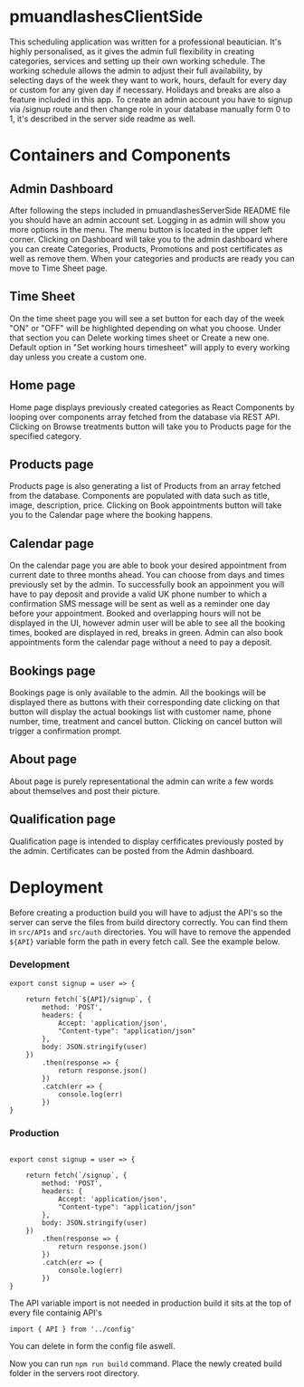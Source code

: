 # pmuandlashesClientSide
This scheduling application was written for a professional beautician. It's highly personalised, as it gives the admin full flexibility in creating categories, services and setting up their own working schedule. The working schedule allows the admin to adjust their full availability, by selecting days of the week they want to work, hours, default for every day or custom for any given day if necessary. Holidays and breaks are also a feature included in this app.
To create an admin account you have to signup via /signup route and then change role in your database manually form 0 to 1, it's described in the server side readme as well.

# Containers and Components

## Admin Dashboard

After following the steps included in pmuandlashesServerSide README file you should have an admin account set.
Logging in as admin will show you more options in the menu. The menu button is located in the upper left corner.
Clicking on Dashboard will take you to the admin dashboard where you can create Categories, Products, Promotions and post certificates 
as well as remove them. When your categories and products are ready you can move to Time Sheet page.

## Time Sheet

On the time sheet page you will see a set button for each day of the week "ON" or "OFF" will be highlighted depending on what you choose.
Under that section you can Delete working times sheet or Create a new one. Default option in "Set working hours timesheet" will apply to every working day unless you create a custom one.

## Home page

Home page displays previously created categories as React Components by looping over components array fetched from the database via REST API.
Clicking on Browse treatments button will take you to Products page for the specified category.

## Products page

Products page is also generating a list of Products from an array fetched from the database. Components are populated with data such as title, image, description, price. Clicking on Book appointments button will take you to the Calendar page where the booking happens.

## Calendar page

On the calendar page you are able to book your desired appointment from current date to three months ahead. You can choose from days and times previously set by the admin. To successfully book an appoinment you will have to pay deposit and provide a valid UK phone number to which a confirmation SMS message will be sent as well as a reminder one day before your appointment. Booked and overlapping  hours will not be displayed in the UI, however admin user will be able to see all the booking times, booked are displayed in red, breaks in green. Admin can also book appointments form the calendar page without a need to pay a deposit.

## Bookings page

Bookings page is only available to the admin. All the bookings will be displayed there as buttons with their corresponding date clicking on that button will display the actual bookings list with customer name, phone number, time, treatment and cancel button. Clicking on cancel button will trigger a confirmation prompt.

## About page

About page is purely representational the admin can write a few words about themselves and post their picture.

## Qualification page

Qualification page is intended to display cerfificates previously posted by the admin. Certificates can be posted from the Admin dashboard. 


# Deployment

Before creating a production build you will have to adjust the API's so the server can serve the files from build directory correctly.
You can find them in ``` src/APIs ``` and ``` src/auth ``` directories.
You will have to remove the appended ``` ${API} ``` variable form the path in every fetch call. See the example below.

### Development

```
export const signup = user => {

    return fetch(`${API}/signup`, {
        method: 'POST',
        headers: {
            Accept: 'application/json',
            "Content-type": "application/json"
        },
        body: JSON.stringify(user)
    })
        .then(response => {
            return response.json()
        })
        .catch(err => {
            console.log(err)
        })
}

```

### Production

```

export const signup = user => {

    return fetch(`/signup`, {
        method: 'POST',
        headers: {
            Accept: 'application/json',
            "Content-type": "application/json"
        },
        body: JSON.stringify(user)
    })
        .then(response => {
            return response.json()
        })
        .catch(err => {
            console.log(err)
        })
}

```
The API variable import is not needed in production build it sits at the top of every file containig API's

``` import { API } from '../config'  ``` 

You can delete in form the config file aswell.

Now you can run ``` npm run build ``` command.
Place the newly created build folder in the servers root directory.


